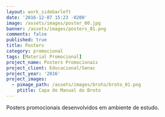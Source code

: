 ```yaml
---
layout: work_sidebarleft
date: '2016-12-07 15:23 -0200'
image: /assets/images/poster_00.jpg
banner: /assets/images/posters_01.png
comments: false
published: true
title: Posters
category: promocional
tags: [Material Promocional]
project_name: Posters Promocionais
project_client: Educacional/Senac
project_year: '2016'
project_images:
  - pimage_path: /assets/images/broto/broto_01.png
    ptitle: Capa do Manual do Broto
---
```

Posters promocionais desenvolvidos em ambiente de estudo.

